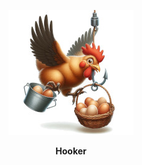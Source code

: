 <p align="center">
    <img height="200" src="https://raw.githubusercontent.com/gallolabs/hooker/main/logo_w200.jpeg">
  <p align="center"><strong>Hooker</strong></p>
</p>
